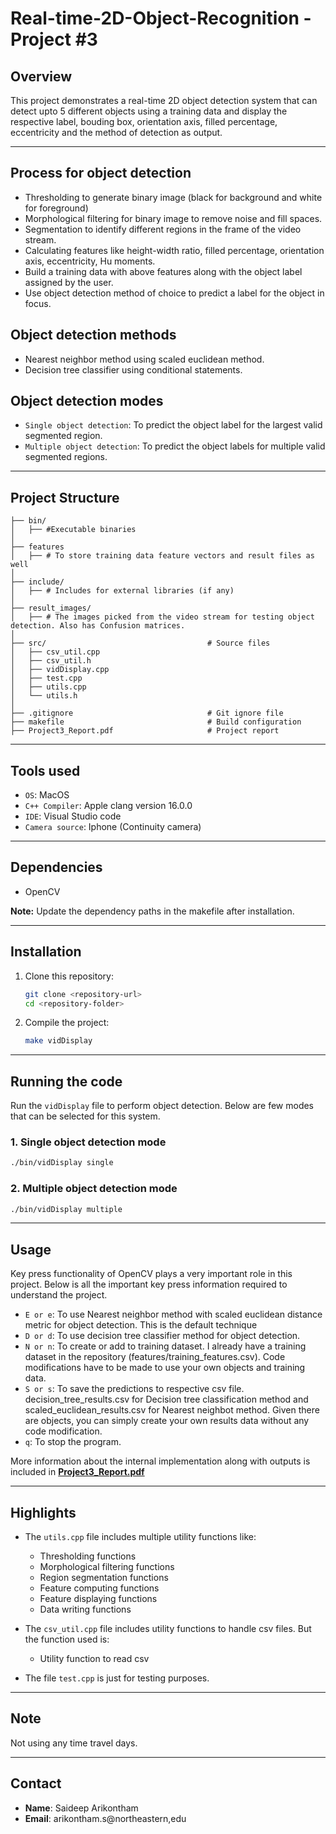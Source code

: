 # Real-time-2D-Object-Recognition - Project #3

## Overview
This project demonstrates a real-time 2D object detection system that can detect upto 5 different objects using a training data and display the respective label, bouding box, orientation axis, filled percentage, eccentricity and the method of detection as output.

---

## Process for object detection
- Thresholding to generate binary image (black for background and white for foreground)
- Morphological filtering for binary image to remove noise and fill spaces.
- Segmentation to identify different regions in the frame of the video stream.
- Calculating features like height-width ratio, filled percentage, orientation axis, eccentricity, Hu moments.
- Build a training data with above features along with the object label assigned by the user.
- Use object detection method of choice to predict a label for the object in focus.

## Object detection methods
- Nearest neighbor method using scaled euclidean method.
- Decision tree classifier using conditional statements.

## Object detection modes
- `Single object detection`: To predict the object label for the largest valid segmented region.
- `Multiple object detection`: To predict the object labels for multiple valid segmented regions.
---

## Project Structure

```
├── bin/
│   ├── #Executable binaries
│
├── features
│   ├── # To store training data feature vectors and result files as well
│
├── include/                                
│   ├── # Includes for external libraries (if any)
│
├── result_images/
│   ├── # The images picked from the video stream for testing object detection. Also has Confusion matrices.
│
├── src/                                    # Source files
│   ├── csv_util.cpp
│   ├── csv_util.h
│   ├── vidDisplay.cpp
│   ├── test.cpp
│   ├── utils.cpp
│   └── utils.h
│
├── .gitignore                              # Git ignore file
├── makefile                                # Build configuration
├── Project3_Report.pdf                     # Project report
```

---

## Tools used
- `OS`: MacOS
- `C++ Compiler`: Apple clang version 16.0.0
- `IDE`: Visual Studio code
- `Camera source`: Iphone (Continuity camera)

---

## Dependencies
- OpenCV

**Note:** Update the dependency paths in the makefile after installation.

---

## Installation

1. Clone this repository:
   ```bash
   git clone <repository-url>
   cd <repository-folder>
   ```

3. Compile the project:
   ```bash
   make vidDisplay
   ```

---

## Running the code

Run the `vidDisplay` file to perform object detection. Below are few modes that can be selected for this system.

### 1. Single object detection mode

```bash
./bin/vidDisplay single
```

### 2. Multiple object detection mode
```bash
./bin/vidDisplay multiple
```

---

## Usage

Key press functionality of OpenCV plays a very important role in this project. Below is all the important key press information required to understand the project.

- `E or e`: To use Nearest neighbor method with scaled euclidean distance metric for object detection. This is the default technique
- `D or d`: To use decision tree classifier method for object detection.
- `N or n`: To create or add to training dataset. I already have a training dataset in the repository (features/training_features.csv). Code modifications have to be made to use your own objects and training data.
- `S or s`: To save the predictions to respective csv file. decision_tree_results.csv for Decision tree classification method and scaled_euclidean_results.csv for Nearest neighbot method. Given there are objects, you can simply create your own results data without any code modification.
- `q`: To stop the program. 

More information about the internal implementation along with outputs is included in **[Project3_Report.pdf](https://github.com/saideep-arikontham/Real-time-2D-Object-Recognition/blob/main/Project3_Report.pdf)**

---

## Highlights
- The `utils.cpp` file includes multiple utility functions like:
    - Thresholding functions
    - Morphological filtering functions
    - Region segmentation functions
    - Feature computing functions
    - Feature displaying functions
    - Data writing functions

- The `csv_util.cpp` file includes utility functions to handle csv files. But the function used is:
    - Utility function to read csv

- The file `test.cpp` is just for testing purposes.

---

## Note

Not using any time travel days.

---

## Contact
- **Name**: Saideep Arikontham
- **Email**: arikontham.s@northeastern,edu